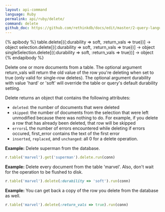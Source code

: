 ```yaml
---
layout: api-command 
language: Ruby
permalink: api/ruby/delete/
command: delete 
github_doc: https://github.com/rethinkdb/docs/edit/master/2-query-language/api/ruby/writing-data/delete.md
---
```



{% apibody %}
table.delete[({:durability => soft, :return_vals => true})] → object
selection.delete[({:durability => soft, :return_vals => true})] → object
singleSelection.delete[({:durability => soft, :return_vals => true})] → object
{% endapibody %}

Delete one or more documents from a table. The optional argument return_vals will return
the old value of the row you're deleting when set to true (only valid for single-row
deletes). The optional argument durability with value 'hard' or 'soft' will override the
table or query's default durability setting.

Delete returns an object that contains the following attributes:

- `deleted`: the number of documents that were deleted
- `skipped`: the number of documents from the selection that were left unmodified because
there was nothing to do. For example, if you delete a row that has already been deleted,
that row will be skipped
- `errors`L the number of errors encountered while deleting
if errors occured, first_error contains the text of the first error
- `inserted`, `replaced`, and `unchanged`: all 0 for a delete operation.


__Example:__ Delete superman from the database.

```rb
r.table('marvel').get('superman').delete.run(conn)
```

__Example:__ Delete every document from the table 'marvel'. Also, don't wait for the
operation to be flushed to disk.

```rb
r.table('marvel').delete(:durability => 'soft').run(conn)
```


__Example:__ You can get back a copy of the row you delete from the database as well.

```rb
r.table('marvel').delete(:return_vals => true).run(conn)
```

